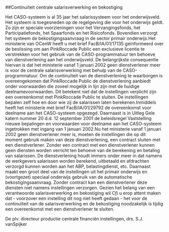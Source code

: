<meta http-equiv='Content-Type' content='text/html; charset=utf-8' />

##Continuïteit centrale salarisverwerking en bekostiging

Het CASO-systeem is al 35 jaar het salarissysteem voor het onderwijsveld. Het systeem is toegesneden op de regelgeving die voor het onderwijs geldt. Zo zijn er speciale voorzieningen voor het Vervangingsfonds, het Participatiefonds, het Spaarfonds en het Risicofonds. Bovendien verzorgt het systeem de bekostigingsaanvraag in de sector primair onderwijs.Het ministerie van OCenW heeft u met brief FacB/IA/01/17135 geïnformeerd over de beslissing om aan PinkRoccade Public een exclusieve licentie te verstrekken voor het gebruik van de CASO-programmatuur ten behoeve van dienstverlening aan het onderwijsveld. De belangrijkste consequentie hiervan is dat het ministerie vanaf 1 januari 2002 geen dienstverlener meer is voor de centrale salarisverwerking met behulp van de CASO-programmatuur. Om de continuïteit van de dienstverlening te waarborgen is overeengekomen dat PinkRoccade Public de dienstverlening aanbiedt onder voorwaarden die zoveel mogelijk in lijn zijn met de huidige deelnamevoorwaarden. Dit betekent niet dat de instellingen verplicht zijn een overeenkomst met PinkRoccade Public te sluiten. De instellingen bepalen zelf hoe en door wie zij de salarissen laten berekenen.Inmiddels heeft het ministerie met brief FacB/IA/01/29792 de overeenkomst voor deelname aan het CASO-systeem opgezegd. Daarnaast is in Uitleg Gele katern nummer 20 d.d. 12 september 2001 de beleidsregel Vaststelling nieuwe bepalingen en voorwaarden voor deelname aan het CASO-systeem ingetrokken met ingang van 1 januari 2002.Nu het ministerie vanaf 1 januari 2002 geen dienstverlener meer is, moeten de instellingen die op dit moment gebruik maken van deze dienstverlening, een contract sluiten met een dienstverlener. Zonder een contract met een dienstverlener kunnen geen diensten worden verricht ten behoeve van de berekening en betaling van salarissen. De dienstverlening houdt immers onder meer in dat namens de werkgevers salarissen worden berekend, uitbetaald en afdrachten verzorgd kunnen worden aan het ABP, belastingdienst, etc. Daarnaast maakt een groot deel van de instellingen uit het primair onderwijs en (voortgezet) speciaal onderwijs gebruik van de automatische bekostigingsaanvraag. Zonder contract kan een dienstverlener deze diensten niet namens instellingen verzorgen. Gezien het belang van een verantwoorde salarisverwerking en bekostiging wil Cƒi u erop attent maken dat - voorzover een instelling dit nog niet heeft gedaan - het voor de continuïteit van de salarisverwerking en de bekostiging noodzakelijk is tijdig een overeenkomst met een dienstverlener te sluiten.

De 
plv. directeur productie centrale financiën instellingen, 
drs. S.J. vanSpijker
